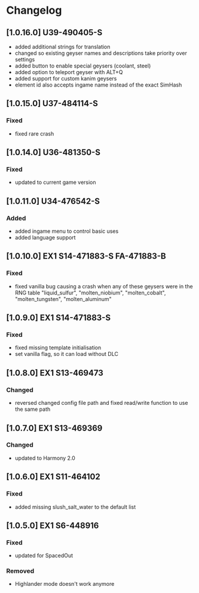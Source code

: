 # Changelog

## [1.0.16.0] U39-490405-S
- added additional strings for translation
- changed so existing geyser names and descriptions take priority over settings
- added button to enable special geysers (coolant, steel)
- added option to teleport geyser with ALT+Q
- added support for custom kanim geysers
- element id also accepts ingame name instead of the exact SimHash

## [1.0.15.0] U37-484114-S

### Fixed
- fixed rare crash

## [1.0.14.0] U36-481350-S

### Fixed
- updated to current game version

## [1.0.11.0] U34-476542-S

### Added
- added ingame menu to control basic uses
- added language support

## [1.0.10.0] EX1 S14-471883-S FA-471883-B

### Fixed
- fixed vanilla bug causing a crash when any of these geysers were in the RNG table "liquid_sulfur", "molten_niobium", "molten_cobalt", "molten_tungsten", "molten_aluminum"

## [1.0.9.0] EX1 S14-471883-S

### Fixed
- fixed missing template initialisation
- set vanilla flag, so it can load without DLC

## [1.0.8.0] EX1 S13-469473

### Changed
- reversed changed config file path and fixed read/write function to use the same path

## [1.0.7.0] EX1 S13-469369

### Changed
- updated to Harmony 2.0

## [1.0.6.0] EX1 S11-464102

### Fixed
- added missing slush_salt_water to the default list

## [1.0.5.0] EX1 S6-448916

### Fixed
- updated for SpacedOut

### Removed
- Highlander mode doesn't work anymore
